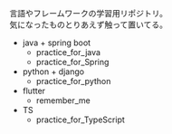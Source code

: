 言語やフレームワークの学習用リポジトリ。
<br>
気になったものとりあえず触って置いてる。
* java + spring boot
  - practice_for_java
  - practice_for_Spring
* python + django
  - practice_for_python
* flutter
  - remember_me
* TS
  - practice_for_TypeScript

<!--
**yf-practice-projects/yf-practice-projects** is a ✨ _special_ ✨ repository because its `README.md` (this file) appears on your GitHub profile.

Here are some ideas to get you started:

- 🔭 I’m currently working on ...
- 🌱 I’m currently learning ...
- 👯 I’m looking to collaborate on ...
- 🤔 I’m looking for help with ...
- 💬 Ask me about ...
- 📫 How to reach me: ...
- 😄 Pronouns: ...
- ⚡ Fun fact: ...
-->
